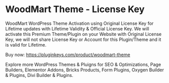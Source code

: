 # WoodMart Theme - License Key
WoodMart WordPress Theme Activation using Original License Key for Lifetime updates with Lifetime Validity & Official License Key. We will activate this Premium Theme/Plugin on your Website with Original License Key, we will not share License Key or Account for this Plugin/Theme and it is valid for Lifetime.

Buy now: https://pluginkeys.com/product/woodmart-theme

Explore more WordPress Themes & Pluigns for SEO & Optimizations, Page Builders, Elementor Addons, Bricks Products, Form Plugins, Oxygen Builder & Plugins, Divi Builder & Plugins.
